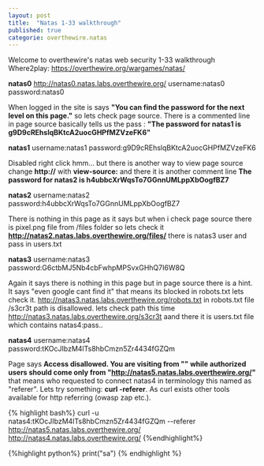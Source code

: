 ```yaml
---
layout: post
title:  "Natas 1-33 walkthrough"
published: true
categorie: overthewire.natas
---
```


Welcome to overthewire's natas web security 1-33 walkthrough 
Where2play: https://overthewire.org/wargames/natas/


**natas0**
http://natas0.natas.labs.overthewire.org/
username:natas0
password:natas0


When logged in the site is says **"You can find the password for the next level on this page."** so lets check page source.
There is a commented line in page source basically tells us the pass : **"The password for natas1 is g9D9cREhslqBKtcA2uocGHPfMZVzeFK6"**

**natas1**
username:natas1
password:g9D9cREhslqBKtcA2uocGHPfMZVzeFK6

Disabled right click hmm... but there is another way to view page source change **http://** with **view-source:** and there it is another comment line **The password for natas2 is h4ubbcXrWqsTo7GGnnUMLppXbOogfBZ7**

**natas2**
username:natas2
password:h4ubbcXrWqsTo7GGnnUMLppXbOogfBZ7

There is nothing in this page as it says but when i check page source there is pixel.png file from /files folder so lets check it 
**http://natas2.natas.labs.overthewire.org/files/** there is natas3 user and pass in users.txt

**natas3**
username:natas3
password:G6ctbMJ5Nb4cbFwhpMPSvxGHhQ7I6W8Q

Again it says there is nothing in this page but in page source there is a hint. It says "even google cant find it" that means its blocked in robots.txt lets check it.
http://natas3.natas.labs.overthewire.org/robots.txt 
in robots.txt file /s3cr3t path is disallowed. lets check path this time http://natas3.natas.labs.overthewire.org/s3cr3t aand there it is users.txt file which contains natas4:pass..

**natas4**
username:natas4
password:tKOcJIbzM4lTs8hbCmzn5Zr4434fGZQm

Page says
**Access disallowed. You are visiting from "" while authorized users should come only from "http://natas5.natas.labs.overthewire.org/"** 
that means who requested to connect natas4 in terminology this named as "referer". Lets try something: **curl -referer**. As curl exists other tools available for http referring (owasp zap etc.).

{% highlight bash%}
curl -u natas4:tKOcJIbzM4lTs8hbCmzn5Zr4434fGZQm --referer http://natas5.natas.labs.overthewire.org/ http://natas4.natas.labs.overthewire.org/
{%endhighlight%}






{%highlight python%}
print("sa")
{% endhighlight %}


